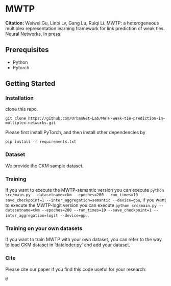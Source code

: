 # MWTP
**Citation:** Weiwei Gu, Linbi Lv, Gang Lu, Ruiqi Li. MWTP: a heterogeneous multiplex representation learning framework for link prediction of weak ties. Neural Networks, In press. 

## Prerequisites

- Python
- Pytorch

## Getting Started

### Installation

clone this repo.

`git clone https://github.com/UrbanNet-Lab/MWTP-weak-tie-prediction-in-multiplex-networks.git`

Please first install PyTorch, and then install other dependencies by 

`pip install -r requirements.txt`

### Dataset

We provide the CKM sample dataset. 

### Training

If you want to execute the MWTP-semantic version you can execute `python src/main.py --datasetname=ckm --epoches=200 --run_times=10 --save_checkpoint=1 --inter_aggregation=semantic --device=gpu`, if you want to execute the MWTP-logit version you can execute `python src/main.py --datasetname=ckm --epoches=200 --run_times=10 --save_checkpoint=1 --inter_aggregation=logit --device=gpu`.

### Training on your own datasets

If you want to train MWTP with your own dataset, you can refer to the way to load CKM dataset in ‘dataloder.py’ and add your dataset.

### Cite

Please cite our paper if you find this code useful for your research: 

`@`
